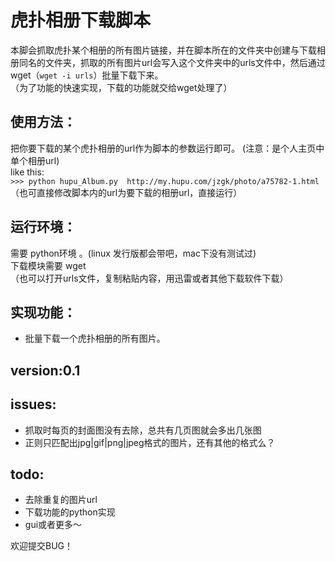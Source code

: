 虎扑相册下载脚本
===

本脚会抓取虎扑某个相册的所有图片链接，并在脚本所在的文件夹中创建与下载相册同名的文件夹，抓取的所有图片url会写入这个文件夹中的urls文件中，然后通过wget（`wget -i urls`）批量下载下来。  
（为了功能的快速实现，下载的功能就交给wget处理了）

使用方法： 
--- 
把你要下载的某个虎扑相册的url作为脚本的参数运行即可。 
(注意：是个人主页中单个相册url)  
like this:  
`>>> python hupu_Album.py  http://my.hupu.com/jzgk/photo/a75782-1.html `  （也可直接修改脚本内的url为要下载的相册url，直接运行）

运行环境：
---
需要 python环境 。(linux 发行版都会带吧，mac下没有测试过)  
下载模块需要 wget   
（也可以打开urls文件，复制粘贴内容，用迅雷或者其他下载软件下载）  

实现功能：
---
* 批量下载一个虎扑相册的所有图片。

version:0.1
---

issues:
---
* 抓取时每页的封面图没有去除，总共有几页图就会多出几张图 
* 正则只匹配出jpg|gif|png|jpeg格式的图片，还有其他的格式么？

todo:
---
* 去除重复的图片url
* 下载功能的python实现
* gui或者更多～

 
欢迎提交BUG！